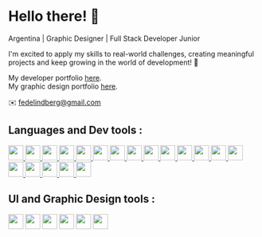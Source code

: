 # Hello there! :wave:

Argentina | Graphic Designer | Full Stack Developer Junior </br>

I'm excited to apply my skills to real-world challenges, creating meaningful projects and keep growing in the world of development! 🚀

My developer portfolio <a href="https://federicolindberg-portfolio.vercel.app" target="_blank">here</a>. </br>
My graphic design portfolio <a href="https://federicolindberg-portfolio-dg.vercel.app" target="_blank">here</a>.


:envelope: fedelindberg@gmail.com

## Languages and Dev tools :
<p>
  <a href="https://wordpress.com/" target="_blank">
    <img src="https://cdn.worldvectorlogo.com/logos/wordpress-icon-1.svg" height="30" width="30" />
  </a>
  <a href="https://developer.mozilla.org/es/docs/Web/HTML" target="_blank">
    <img src="https://cdn.jsdelivr.net/gh/devicons/devicon/icons/html5/html5-original.svg" height="30" width="30" />
  </a>
  <a href="https://developer.mozilla.org/es/docs/Web/CSS" target="_blank">
    <img src="https://cdn.jsdelivr.net/gh/devicons/devicon/icons/css3/css3-original.svg" height="30" width="30" />
  </a>
    <a href="https://developer.mozilla.org/es/docs/Web/JavaScript" target="_blank">
    <img src="https://cdn.jsdelivr.net/gh/devicons/devicon/icons/javascript/javascript-original.svg" height="30" width="30" />
  </a>
  <a href="https://es.react.dev/" target="_blank">
    <img src="https://cdn.jsdelivr.net/gh/devicons/devicon/icons/react/react-original.svg" height="30" width="30" />
  </a>
  <a href="https://redux.js.org/" target="_blank">
    <img src="https://cdn.worldvectorlogo.com/logos/redux.svg" height="30" width="30" />
  </a>
  <a href="https://mui.com/" target="_blank">
    <img src="https://cdn.worldvectorlogo.com/logos/material-ui-1.svg" height="30" width="30" />
  </a>
  <a href="https://tailwindcss.com/" target="_blank">
    <img src="https://cdn.worldvectorlogo.com/logos/tailwind-css-2.svg" height="30" width="30" />
  </a>
  <a href="https://getbootstrap.com/" target="_blank">
    <img src="https://cdn.worldvectorlogo.com/logos/bootstrap-5-1.svg" height="30" width="30" />
  </a>
  <a href="https://www.java.com/" target="_blank">
    <img src="https://cdn.jsdelivr.net/gh/devicons/devicon/icons/java/java-original.svg" height="30" width="30" />
  </a>
  <a href="https://spring.io/" target="_blank">
    <img src="https://cdn.worldvectorlogo.com/logos/spring-3.svg" height="30" width="30" />
  </a>
  <a href="https://hibernate.org/" target="_blank">
    <img src="https://cdn.worldvectorlogo.com/logos/hibernate.svg" height="30" width="30" />
  </a>
  <a href="https://www.thymeleaf.org/" target="_blank">
    <img src="https://velog.velcdn.com/images/devharrypmw/post/e8ccc358-bac2-4df8-9c97-18659a2e0a2a/image.png" height="30" width="30" />
  </a>
  <a href="https://www.docker.com/" target="_blank">
    <img src="https://cdn.worldvectorlogo.com/logos/docker-4.svg" height="30" width="30" />
  </a>
  <a href="https://www.mysql.com/" target="_blank">
    <img src="https://cdn.jsdelivr.net/gh/devicons/devicon/icons/mysql/mysql-original.svg" height="30" width="30" />
  </a>
    <a href="https://www.postgresql.org/" target="_blank">
    <img src="https://cdn.worldvectorlogo.com/logos/postgresql.svg" height="30" width="30" />
  </a>
  <a href="https://strapi.io/" target="_blank">
    <img src="https://cdn.worldvectorlogo.com/logos/strapi-2.svg" height="30" width="30" />
  </a>
  <a href="https://git-scm.com/" target="_blank">
    <img src="https://cdn.jsdelivr.net/gh/devicons/devicon/icons/git/git-original.svg" height="30" width="30" />
  </a>
  <a href="https://github.com/" target="_blank">
    <img src="https://i.ibb.co/b1SgYT8/Mesa-de-trabajo-1.png" height="30" width="30" />
  </a>
</p>


## UI and Graphic Design tools :
<p>
  <img src="https://upload.wikimedia.org/wikipedia/commons/3/33/Figma-logo.svg" height="30" width="30" />
  <img src="https://freelogopng.com/images/all_img/1656733637logo-canva-png.png" height="30" width="30" />
  <img src="https://upload.wikimedia.org/wikipedia/commons/thumb/f/fb/Adobe_Illustrator_CC_icon.svg/1051px-Adobe_Illustrator_CC_icon.svg.png" height="30" width="30" />
  <img src="https://cdn.worldvectorlogo.com/logos/adobe-photoshop-2.svg" height="30" width="30" />
  <img src="https://cdn.worldvectorlogo.com/logos/adobe-photoshop-lightroom-cc-icon.svg" height="30" width="30" />
  <img src="https://cdn.worldvectorlogo.com/logos/adobe-indesign-cc-icon.svg" height="30" width="30" />
</p>
<!---
devFNL/devFNL is a ✨ special ✨ repository because its `README.md` (this file) appears on your GitHub profile.
You can click the Preview link to take a look at your changes.
--->

